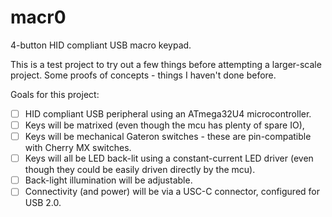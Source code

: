 # macr0

4-button HID compliant USB macro keypad.

This is a test project to try out a few things before attempting a larger-scale project.  Some proofs of concepts - things I haven't done before.

Goals for this project:
- [ ] HID compliant USB peripheral using an ATmega32U4 microcontroller.
- [ ] Keys will be matrixed (even though the mcu has plenty of spare IO),
- [ ] Keys will be mechanical Gateron switches - these are pin-compatible with Cherry MX switches.
- [ ] Keys will all be LED back-lit using a constant-current LED driver (even though they could be easily driven directly by the mcu).
- [ ] Back-light illumination will be adjustable.
- [ ] Connectivity (and power) will be via a USC-C connector, configured for USB 2.0.

